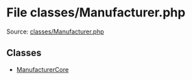 File classes/Manufacturer.php
=========

Source: [classes/Manufacturer.php](https://github.com/PrestaShop/PrestaShop/blob/1.5.6.3/classes/Manufacturer.php)


Classes
-------

* [ManufacturerCore](class.ManufacturerCore.md)

